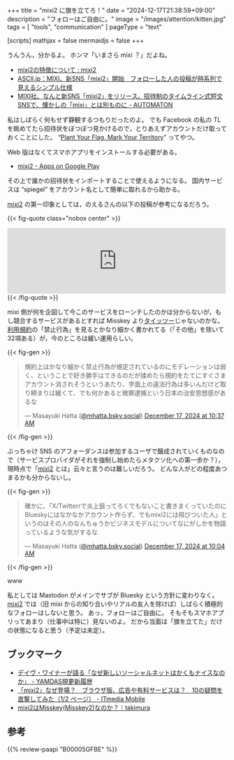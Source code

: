 +++
title = "mixi2 に旗を立てろ！"
date =  "2024-12-17T21:38:59+09:00"
description = "フォローはご自由に。"
image = "/images/attention/kitten.jpg"
tags = [ "tools", "communication" ]
pageType = "text"

[scripts]
  mathjax = false
  mermaidjs = false
+++

うんうん，分かるよ。
ホンマ「いまさら mixi ？」だよね。

- [mixi2の特徴について : mixi2](https://support.mixi.social/support/solutions/articles/154000212308-mixi2%E3%81%AE%E7%89%B9%E5%BE%B4%E3%81%AB%E3%81%A4%E3%81%84%E3%81%A6)
- [ASCII.jp：MIXI、新SNS「mixi2」開始　フォローした人の投稿が時系列で見えるシンプル仕様](https://ascii.jp/elem/000/004/241/4241230/)
- [MIXI社、なんと新SNS「mixi2」をリリース。招待制のタイムライン式短文SNSで、懐かしの「mixi」とは別ものに - AUTOMATON](https://automaton-media.com/articles/newsjp/mixi-2-20241216-322078/)

私はしばらく何もせず静観するつもりだったのよ。
でも Facebook の私の TL を眺めてたら招待状をぼつぼつ見かけるので，とりあえずアカウントだけ取っておくことにした。
“[Plant Your Flag, Mark Your Territory](https://krebsonsecurity.com/2018/06/plant-your-flag-mark-your-territory/ "Plant Your Flag, Mark Your Territory – Krebs on Security")” ってやつ。

Web 版はなくてスマホアプリをインストールする必要がある。

- [mixi2 - Apps on Google Play](https://play.google.com/store/apps/details?id=social.mixi&hl=en_US)

その上で誰かの招待状をインポートすることで使えるようになる。
国内サービスは “spiegel” をアカウント名として簡単に取れるから助かる。

[mixi2] の第一印象としては，のえるさんの以下の投稿が参考になるだろう。

{{< fig-quote class="nobox center" >}}
<iframe src="https://fedibird.com/@noellabo/113662384340426944/embed" class="mastodon-embed" style="max-width: 100%; border: 0" width="500" allowfullscreen="allowfullscreen"></iframe><script src="https://fedibird.com/embed.js" async="async"></script>
{{< /fig-quote >}}

mixi 側が何を企図して今このサービスをローンチしたのかは分からないが，もし競合するサービスがあるとすれば Misskey より[タイッツー](https://taittsuu.com/ "タイッツー | やさしく寄り添うSNS")じゃないのかな。
[利用規約](https://mixi.social/terms "利用規約 | mixi2")の「禁止行為」を見るとかなり細かく書かれてる（「その他」を除いて32項ある）が，今のところは緩い運用らしい。

{{< fig-gen >}}
<blockquote class="bluesky-embed" data-bluesky-uri="at://did:plc:vjw33mxbwejtbbhhkdykujfo/app.bsky.feed.post/3ldhpf75xkk2g" data-bluesky-cid="bafyreibx5e4ofjpsubfxjdh3ztk4uk6s2s6h2acxdevampk2lgcu2jrhx4"><p lang="ja">規約上はかなり細かく禁止行為が規定されているのにモデレーションは弱く、ということで好き勝手はできるのだが揉めたら規約をたてにすぐさまアカウント消されそうというあたり、字面上の違法行為は多いんだけど取り締まりは緩くて、でも何かあると微罪逮捕という日本の治安思想感があるな</p>&mdash; Masayuki Hatta (<a href="https://bsky.app/profile/did:plc:vjw33mxbwejtbbhhkdykujfo?ref_src=embed">@mhatta.bsky.social</a>) <a href="https://bsky.app/profile/did:plc:vjw33mxbwejtbbhhkdykujfo/post/3ldhpf75xkk2g?ref_src=embed">December 17, 2024 at 10:37 AM</a></blockquote><script async src="https://embed.bsky.app/static/embed.js" charset="utf-8"></script>
{{< /fig-gen >}}

ぶっちゃけ SNS のアフォーダンスは参加するユーザで醸成されていくものなので（サービスプロバイダがそれを強制し始めたらメタクソ化への第一歩か？），現時点で「[mixi2] とは」云々と言うのは難しいだろう。
どんな人がどの程度あつまるかも分からないし。

{{< fig-gen >}}
<blockquote class="bluesky-embed" data-bluesky-uri="at://did:plc:vjw33mxbwejtbbhhkdykujfo/app.bsky.feed.post/3ldhnl6cgqs2d" data-bluesky-cid="bafyreihejmdeqxkmvf3jmwzhohx44qwb2efjikjxkeorqfbu3a7iyxngl4"><p lang="ja">確かに、「X/Twitterrで炎上狙ってろくでもないこと書きまくっていたのにBlueskyにはなかなかアカウント作らず、でもmixi2には飛びついた人」というのはその人のなんちゅうかビジネスモデルについてなにがしかを物語っているような気がするな</p>&mdash; Masayuki Hatta (<a href="https://bsky.app/profile/did:plc:vjw33mxbwejtbbhhkdykujfo?ref_src=embed">@mhatta.bsky.social</a>) <a href="https://bsky.app/profile/did:plc:vjw33mxbwejtbbhhkdykujfo/post/3ldhnl6cgqs2d?ref_src=embed">December 17, 2024 at 10:04 AM</a></blockquote>
{{< /fig-gen >}}

www

私としては Mastodon がメインでサブが Bluesky という方針に変わりなく。
[mixi2] では（旧 mixi からの知り合いやリアルの友人を除けば）しばらく積極的なフォローはしないと思う。
あっ，フォローはご自由に。
そもそもスマホアプリってあまり（仕事中は特に）見ないのよ。
だから当面は「旗を立てた」だけの状態になると思う（予定は未定）。

## ブックマーク

- [デイヴ・ワイナーが語る「なぜ新しいソーシャルネットはかくもナイスなのか」 - YAMDAS現更新履歴](https://yamdas.hatenablog.com/entry/20230522/new-social-nets)
- [「mixi2」なぜ登場？　ブラウザ版、広告や有料サービスは？　10の疑問を直撃してみた（1/2 ページ） - ITmedia Mobile](https://www.itmedia.co.jp/mobile/articles/2412/20/news163.html)
- [mixi2はMisskey(Misskey2)なのか？｜takimura](https://note.com/cv_k/n/n42cfe0d67712)

[mixi2]: https://mixi.social/ "mixi2"

## 参考

{{% review-paapi "B00005GFBE" %}} <!-- クリィミーマミ 太田貴子 カーテンコール ロング・グッドバイ -->
